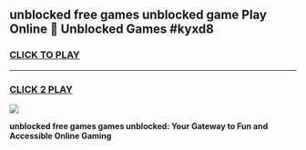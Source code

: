 
## unblocked free games unblocked game Play Online 👋 Unblocked Games #kyxd8
<h3>
<a href="https://premium.freeplayer.one?title=unblocked_free_games&ref=21F">CLICK TO PLAY</a></h3>
<hr>

<h3>
<a href="https://premium.freeplayer.one?title=unblocked_free_games&ref=21F">CLICK 2 PLAY</a>
  
</h3>

<a href="https://premium.freeplayer.one?title=unblocked_free_games&ref=21F/"><img src="https://clearcache.store/games.png"></a>


**unblocked free games games unblocked: Your Gateway to Fun and Accessible Online Gaming**
